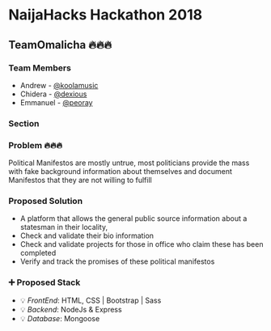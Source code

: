 # NaijaHacks Hackathon 2018

## TeamOmalicha 🔥🔥🔥

### Team Members

- Andrew - [@koolamusic](https://twitter.com/koolamusic) 
- Chidera - [@dexious](https://twitter.com/talk2dera) 
- Emmanuel - [@peoray](https://twitter.com/super_raay) 

### Section

### Problem 🔥🔥🔥
Political Manifestos are mostly untrue, most politicians provide the mass 
with fake background information about themselves and document Manifestos 
that they are not willing to fulfill 

### Proposed Solution
- A platform that allows the general public source information about a 
statesman in their locality, 
- Check and validate their bio information
- Check and validate projects for those in office who claim these has 
been completed
- Verify and track the promises of these political manifestos

### :heavy_plus_sign: Proposed Stack

- :bulb: _FrontEnd_: HTML, CSS | Bootstrap | Sass
- :bulb: _Backend_: NodeJs & Express
- :bulb: _Database_: Mongoose
